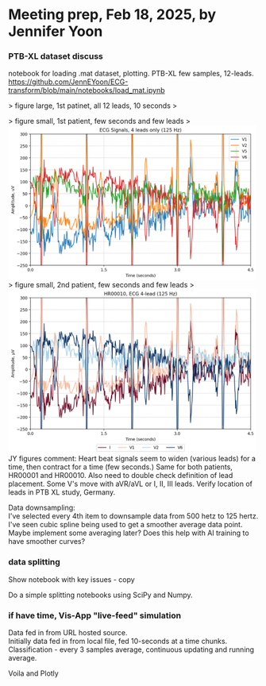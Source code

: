 # Meeting prep, Feb 18, 2025, by Jennifer Yoon  

### PTB-XL dataset discuss  

notebook for loading .mat dataset, plotting.  PTB-XL few samples, 12-leads.    
https://github.com/JennEYoon/ECG-transform/blob/main/notebooks/load_mat.ipynb  

<p>
> figure large, 1st patinet, all 12 leads, 10 seconds
> <img src="" width=600px align="left" >
</p>

<p>
> figure small, 1st patient, few seconds and few leads
> <img src="https://github.com/JennEYoon/ECG-transform/blob/main/notebooks/ptb_sample/ecg_4lead_4.5sec.png" width=500px align="left" >
</p>

<p>
> figure small, 2nd patient, few seconds and few leads
> <img src="https://github.com/JennEYoon/ECG-transform/blob/main/notebooks/ptb_sample/HR00010_ecg4_4.5sec%20(2).png" width=500px align="left" >
</p>

JY figures comment: 
Heart beat signals seem to widen (various leads) for a time, then contract for a time (few seconds.) Same for both patients, HR00001 and HR00010. Also need to double check definition of lead placement. Some V's move with aVR/aVL or I, II, III leads. Verify location of leads in PTB XL study, Germany.  

Data downsampling:  
I've selected every 4th item to downsample data from 500 hetz to 125 hertz. I've seen cubic spline being used to get a smoother average data point. Maybe implement some averaging later? Does this help with AI training to have smoother curves?  

### data splitting  

Show notebook with key issues - copy  

Do a simple splitting notebooks using SciPy and Numpy.  

### if have time, Vis-App "live-feed" simulation  

Data fed in from URL hosted source.  
Initially data fed in from local file, fed 10-seconds at a time chunks.  
Classification - every 3 samples average, continuous updating and running average.  

Voila and Plotly  



